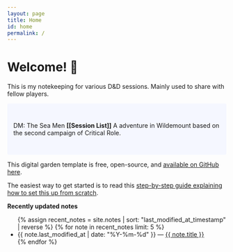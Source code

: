 ```yaml
---
layout: page
title: Home
id: home
permalink: /
---
```


# Welcome! 🌱

This is my notekeeping for various D&D sessions. Mainly used to share with fellow players.

<p style="padding: 3em 1em; background: #f5f7ff; border-radius: 4px;">
  DM:
  The Sea Men <span style="font-weight: bold">[[Session List]]</span>
  A adventure in Wildemount based on the second campaign of Critical Role. 
</p>

This digital garden template is free, open-source, and [available on GitHub here](https://github.com/maximevaillancourt/digital-garden-jekyll-template).

The easiest way to get started is to read this [step-by-step guide explaining how to set this up from scratch](https://maximevaillancourt.com/blog/setting-up-your-own-digital-garden-with-jekyll).

<strong>Recently updated notes</strong>

<ul>
  {% assign recent_notes = site.notes | sort: "last_modified_at_timestamp" | reverse %}
  {% for note in recent_notes limit: 5 %}
    <li>
      {{ note.last_modified_at | date: "%Y-%m-%d" }} — <a class="internal-link" href="{{ note.url }}">{{ note.title }}</a>
    </li>
  {% endfor %}
</ul>

<style>
  .wrapper {
    max-width: 46em;
  }
</style>
